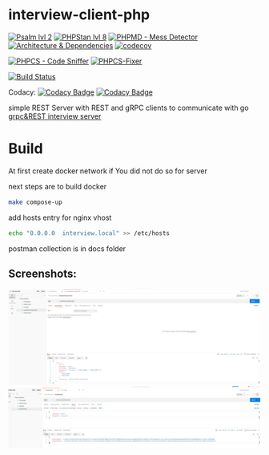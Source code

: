 # interview-client-php

[![Psalm lvl 2](https://github.com/RafalSalwa/interview-client-php/actions/workflows/psalm.yml/badge.svg)](https://github.com/RafalSalwa/interview-client-php/actions/workflows/psalm.yml)
[![PHPStan lvl 8](https://github.com/RafalSalwa/interview-client-php/actions/workflows/phpstan.yml/badge.svg)](https://github.com/RafalSalwa/interview-client-php/actions/workflows/phpstan.yml)
[![PHPMD - Mess Detector](https://github.com/RafalSalwa/interview-client-php/actions/workflows/phpmd.yml/badge.svg)](https://github.com/RafalSalwa/interview-client-php/actions/workflows/phpmd.yml)
[![Architecture & Dependencies](https://github.com/RafalSalwa/interview-client-php/actions/workflows/architecture_dependencies.yml/badge.svg)](https://github.com/RafalSalwa/interview-client-php/actions/workflows/architecture_dependencies.yml)
[![codecov](https://codecov.io/gh/RafalSalwa/interview-client-php/graph/badge.svg?token=DOR8PFOKFQ)](https://codecov.io/gh/RafalSalwa/interview-client-php)


[![PHPCS - Code Sniffer](https://github.com/RafalSalwa/interview-client-php/actions/workflows/phpcs.yml/badge.svg)](https://github.com/RafalSalwa/interview-client-php/actions/workflows/phpcs.yml)
[![PHPCS-Fixer](https://github.com/RafalSalwa/Shop/actions/workflows/php-cs-fixer.yml/badge.svg)](https://github.com/RafalSalwa/Shop/actions/workflows/php-cs-fixer.yml)

[![Build Status](https://jenkins.salwa.com.pl/job/Shop/badge/icon?subject=Jenkins)](https://jenkins.salwa.com.pl/job/Shop/)

Codacy:
[![Codacy Badge](https://app.codacy.com/project/badge/Grade/7621ab51388d4f4aa5b0528030eb5f57)](https://app.codacy.com/gh/RafalSalwa/interview-client-php/dashboard?utm_source=gh&utm_medium=referral&utm_content=&utm_campaign=Badge_grade)
[![Codacy Badge](https://app.codacy.com/project/badge/Coverage/7621ab51388d4f4aa5b0528030eb5f57)](https://app.codacy.com/gh/RafalSalwa/interview-client-php/dashboard?utm_source=gh&utm_medium=referral&utm_content=&utm_campaign=Badge_coverage)

simple REST Server with REST and gRPC clients to communicate
with go  [grpc&REST interview server](https://github.com/RafalSalwa/interview-app-srv)
# Build
At first create docker network if You did not do so for server

next steps are to build docker
```bash
make compose-up
```
add hosts entry for nginx vhost
```bash
echo "0.0.0.0  interview.local" >> /etc/hosts
```
postman collection is in docs folder

## Screenshots:
![REST](docs/rest.png)
![grpc](docs/grpc.png)

